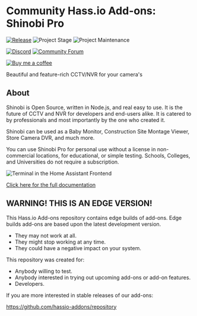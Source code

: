 # Community Hass.io Add-ons: Shinobi Pro

[![Release][release-shield]][release] ![Project Stage][project-stage-shield] ![Project Maintenance][maintenance-shield]

[![Discord][discord-shield]][discord] [![Community Forum][forum-shield]][forum]

[![Buy me a coffee][buymeacoffee-shield]][buymeacoffee]

Beautiful and feature-rich CCTV/NVR for your camera's

## About

Shinobi is Open Source, written in Node.js, and real easy to use. It is the
future of CCTV and NVR for developers and end-users alike. It is catered to
by professionals and most importantly by the one who created it.

Shinobi can be used as a Baby Monitor, Construction Site Montage Viewer,
Store Camera DVR, and much more.

You can use Shinobi Pro for personal use without a license in non-commercial
locations, for educational, or simple testing. Schools, Colleges,
and Universities do not require a subscription.

![Terminal in the Home Assistant Frontend][screenshot]

[Click here for the full documentation][docs]

## WARNING! THIS IS AN EDGE VERSION!

This Hass.io Add-ons repository contains edge builds of add-ons. Edge builds
add-ons are based upon the latest development version.

- They may not work at all.
- They might stop working at any time.
- They could have a negative impact on your system.

This repository was created for:

- Anybody willing to test.
- Anybody interested in trying out upcoming add-ons or add-on features.
- Developers.

If you are more interested in stable releases of our add-ons:

<https://github.com/hassio-addons/repository>

[buymeacoffee-shield]: https://www.buymeacoffee.com/assets/img/guidelines/download-assets-sm-2.svg
[buymeacoffee]: https://www.buymeacoffee.com/frenck
[discord-shield]: https://img.shields.io/discord/330944238910963714.svg
[discord]: https://discord.gg/c5DvZ4e
[docs]: https://github.com/hassio-addons/addon-shinobi/blob/7f1dedf/README.md
[forum-shield]: https://img.shields.io/badge/community-forum-brightgreen.svg
[forum]: https://community.home-assistant.io/t/community-hass-io-add-on-shinobi-pro/49767?u=frenck
[hass-ssh]: https://home-assistant.io/addons/ssh/
[maintenance-shield]: https://img.shields.io/maintenance/yes/2018.svg
[project-stage-shield]: https://img.shields.io/badge/project%20stage-experimental-yellow.svg
[release-shield]: https://img.shields.io/badge/version-7f1dedf-blue.svg
[release]: https://github.com/hassio-addons/addon-shinobi/tree/7f1dedf
[screenshot]: https://github.com/hassio-addons/addon-shinobi/raw/master/images/screenshot.jpg


